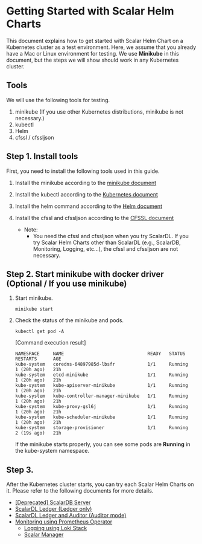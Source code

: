 # Getting Started with Scalar Helm Charts

This document explains how to get started with Scalar Helm Chart on a Kubernetes cluster as a test environment. Here, we assume that you already have a Mac or Linux environment for testing. We use **Minikube** in this document, but the steps we will show should work in any Kubernetes cluster.

## Tools

We will use the following tools for testing.  

1. minikube (If you use other Kubernetes distributions, minikube is not necessary.)
1. kubectl
1. Helm
1. cfssl / cfssljson

## Step 1. Install tools

First, you need to install the following tools used in this guide.

1. Install the minikube according to the [minikube document](https://minikube.sigs.k8s.io/docs/start/)  

1. Install the kubectl according to the [Kubernetes document](https://kubernetes.io/docs/tasks/tools/install-kubectl-linux/)  

1. Install the helm command according to the [Helm document](https://helm.sh/docs/intro/install/)  

1. Install the cfssl and cfssljson according to the [CFSSL document](https://github.com/cloudflare/cfssl)
   * Note:
        * You need the cfssl and cfssljson when you try ScalarDL. If you try Scalar Helm Charts other than ScalarDL (e.g., ScalarDB, Monitoring, Logging, etc...), the cfssl and cfssljson are not necessary.

## Step 2. Start minikube with docker driver (Optional / If you use minikube)

1. Start minikube.
   ```console
   minikube start
   ```

1. Check the status of the minikube and pods.
   ```console
   kubectl get pod -A
   ```
   [Command execution result]
   ```console
   NAMESPACE     NAME                               READY   STATUS    RESTARTS      AGE
   kube-system   coredns-64897985d-lbsfr            1/1     Running   1 (20h ago)   21h
   kube-system   etcd-minikube                      1/1     Running   1 (20h ago)   21h
   kube-system   kube-apiserver-minikube            1/1     Running   1 (20h ago)   21h
   kube-system   kube-controller-manager-minikube   1/1     Running   1 (20h ago)   21h
   kube-system   kube-proxy-gsl6j                   1/1     Running   1 (20h ago)   21h
   kube-system   kube-scheduler-minikube            1/1     Running   1 (20h ago)   21h
   kube-system   storage-provisioner                1/1     Running   2 (19s ago)   21h
   ```
   If the minikube starts properly, you can see some pods are **Running** in the kube-system namespace.

## Step 3. 

After the Kubernetes cluster starts, you can try each Scalar Helm Charts on it. Please refer to the following documents for more details.

* [[Deprecated] ScalarDB Server](./getting-started-scalardb.md)
* [ScalarDL Ledger (Ledger only)](./getting-started-scalardl-ledger.md)
* [ScalarDL Ledger and Auditor (Auditor mode)](./getting-started-scalardl-auditor.md)
* [Monitoring using Prometheus Operator](./getting-started-monitoring.md)
  * [Logging using Loki Stack](./getting-started-logging.md)
  * [Scalar Manager](./getting-started-scalar-manager.md)

